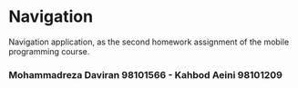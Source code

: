 # Navigation

Navigation application, as the second homework
assignment of the mobile programming course.

### Mohammadreza Daviran 98101566 - Kahbod Aeini 98101209

